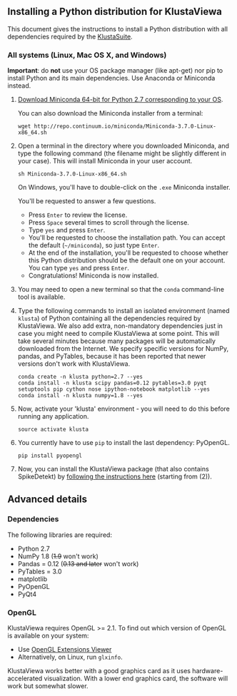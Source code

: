 
## Installing a Python distribution for KlustaViewa

This document gives the instructions to install a Python distribution with all dependencies required by the [KlustaSuite](https://github.com/klusta-team/example).


### All systems (Linux, Mac OS X, and Windows)

**Important**: do **not** use your OS package manager (like apt-get) nor pip to install Python and its main dependencies. Use Anaconda or Miniconda instead.

1. [Download Miniconda 64-bit for Python 2.7 corresponding to your OS](http://conda.pydata.org/miniconda.html).

    You can also download the Miniconda installer from a terminal:

    ```
    wget http://repo.continuum.io/miniconda/Miniconda-3.7.0-Linux-x86_64.sh
    ```

2. Open a terminal in the directory where you downloaded Miniconda, and type the following command (the filename might be slightly different in your case). This will install Miniconda in your user account.

    ```
    sh Miniconda-3.7.0-Linux-x86_64.sh
    ```

    On Windows, you'll have to double-click on the `.exe` Miniconda installer.

    You'll be requested to answer a few questions.

    * Press `Enter` to review the license.
    * Press `Space` several times to scroll through the license.
    * Type `yes` and press `Enter`.
    * You'll be requested to choose the installation path. You can accept the default (`~/miniconda`), so just type `Enter`.
    * At the end of the installation, you'll be requested to choose whether this Python distribution should be the default one on your account. You can type `yes` and press `Enter`.
    * Congratulations! Miniconda is now installed.

3. You may need to open a new terminal so that the `conda` command-line tool is available.

4. Type the following commands to install an isolated environment (named `klusta`) of Python containing all the dependencies required by KlustaViewa. We also add extra, non-mandatory dependencies just in case you might need to compile KlustaViewa at some point. This will take several minutes because many packages will be automatically downloaded from the Internet. We specify specific versions for NumPy, pandas, and PyTables, because it has been reported that newer versions don't work with KlustaViewa.

    ```
    conda create -n klusta python=2.7 --yes
    conda install -n klusta scipy pandas=0.12 pytables=3.0 pyqt setuptools pip cython nose ipython-notebook matplotlib --yes
    conda install -n klusta numpy=1.8 --yes
    ```
    
5. Now, activate your 'klusta' environment - you will need to do this before running any application.
    ```
    source activate klusta
    ```

6. You currently have to use `pip` to install the last dependency: PyOpenGL.

    ```
    pip install pyopengl
    ```

7. Now, you can install the KlustaViewa package (that also contains SpikeDetekt) by [following the instructions here](https://github.com/klusta-team/example#linux-and-mac-os-x) (starting from (2)).

## Advanced details

### Dependencies

The following libraries are required:

  * Python 2.7
  * NumPy 1.8 (~~1.9~~ won't work)
  * Pandas = 0.12 (~~0.13 and later~~ won't work)
  * PyTables = 3.0
  * matplotlib
  * PyOpenGL
  * PyQt4


### OpenGL

KlustaViewa requires OpenGL >= 2.1. To find out which version of OpenGL is available on your system:

  * Use [OpenGL Extensions Viewer](http://www.realtech-vr.com/glview/)
  * Alternatively, on Linux, run `glxinfo`.

KlustaViewa works better with a good graphics card as it uses hardware-accelerated visualization. With a lower end graphics card, the software will work but somewhat slower.
